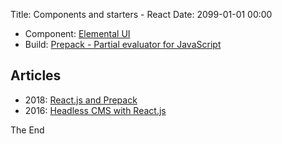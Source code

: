 Title: Components and starters - React
Date: 2099-01-01 00:00

* Component: [Elemental UI](http://elemental-ui.com/)
* Build: [Prepack - Partial evaluator for JavaScript](https://prepack.io/)

## Articles

* 2018: [React.js and Prepack](https://react-etc.net/entry/react-js-and-prepack)
* 2016: [Headless CMS with React.js](https://react-etc.net/entry/headless-cms-with-react-js)

The End